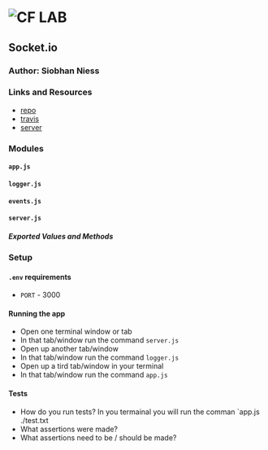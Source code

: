 ![CF](http://i.imgur.com/7v5ASc8.png) LAB
=================================================

## Socket.io

### Author: Siobhan Niess

### Links and Resources
* [repo](https://github.com/niesssiobhan/08-socket.io)
* [travis](https://travis-ci.com/niesssiobhan/08-socket.io)
* [server](https://git.heroku.com/niess-08-lab.git)

### Modules
#### `app.js`
#### `logger.js`
#### `events.js`
#### `server.js`
##### Exported Values and Methods

### Setup
#### `.env` requirements
* `PORT` - 3000

#### Running the app
* Open one terminal window or tab
* In that tab/window run the command `server.js`
* Open up another tab/window
* In that tab/window run the command `logger.js`
* Open up a tird tab/window in your terminal
* In that tab/window run the command `app.js`

#### Tests
* How do you run tests?
In you termainal you will run the comman `app.js ./test.txt
* What assertions were made?
* What assertions need to be / should be made?